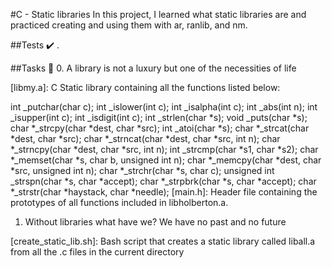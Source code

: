 #C - Static libraries
In this project, I learned what static libraries are and practiced creating and using them with ar, ranlib, and nm.

##Tests ✔️
.

##Tasks 📃
0. A library is not a luxury but one of the necessities of life

[libmy.a]: C Static library containing all the functions listed below:

int _putchar(char c);
int _islower(int c);
int _isalpha(int c);
int _abs(int n);
int _isupper(int c);
int _isdigit(int c);
int _strlen(char *s);
void _puts(char *s);
char *_strcpy(char *dest, char *src);
int _atoi(char *s);
char *_strcat(char *dest, char *src);
char *_strncat(char *dest, char *src, int n);
char *_strncpy(char *dest, char *src, int n);
int _strcmp(char *s1, char *s2);
char *_memset(char *s, char b, unsigned int n);
char *_memcpy(char *dest, char *src, unsigned int n);
char *_strchr(char *s, char c);
unsigned int _strspn(char *s, char *accept);
char *_strpbrk(char *s, char *accept);
char *_strstr(char *haystack, char *needle);
[main.h]: Header file containing the prototypes of all functions included in libholberton.a.

1. Without libraries what have we? We have no past and no future

[create_static_lib.sh]: Bash script that creates a static library called liball.a from all the .c files in the current directory

